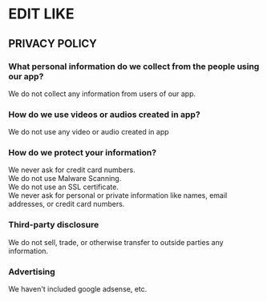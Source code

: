 # <b>EDIT LIKE</b>

## <b>PRIVACY POLICY</b>

### <b>What personal information do we collect from the people using our app?</b>
We do not collect any information from users of our app.

### <b>How do we use videos or audios created in app?</b>
We do not use any video or audio created in app

### <b>How do we protect your information?</b>
We never ask for credit card numbers. <br>
We do not use Malware Scanning. <br>
We do not use an SSL certificate. <br>
We never ask for personal or private information like names, email addresses, or credit card numbers.

### <b>Third-party disclosure</b>
We do not sell, trade, or otherwise transfer to outside parties any information.

### <b>Advertising</b>
We haven't included google adsense, etc.
